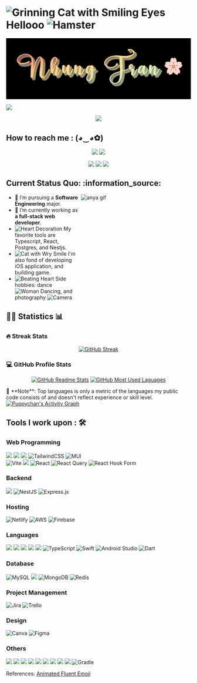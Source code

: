 <h1><img src="https://raw.githubusercontent.com/Tarikul-Islam-Anik/Animated-Fluent-Emojis/master/Emojis/Smilies/Grinning%20Cat%20with%20Smiling%20Eyes.png" alt="Grinning Cat with Smiling Eyes" width="35" height="35" /> Hellooo <img src="https://raw.githubusercontent.com/Tarikul-Islam-Anik/Animated-Fluent-Emojis/master/Emojis/Animals/Hamster.png" alt="Hamster" width="35" height="35" /> </h1>

<!-- Welcome -->
<!-- Image -->
<p align="center">
  <a href="https://github.com/Puppychan" style="display: flex; justify-content: center; flex-direction: column;">
    <img style="background: transparent;" src="./Nhung-Tran-11-22-2023.gif" alt="Nhung Tran" />
  </a>
</p>
<!-- Tran Mai Nhung -->
<p align="center">
  <a href="https://github.com/Puppychan" style="display: flex; justify-content: center; flex-direction: column;">
    <img src="https://readme-typing-svg.demolab.com/?lines=Tran%20Mai%20Nhung&font=Fira%20Code&center=true&width=440&height=45&color=f75c7e&vCenter=true&pause=1000&size=22" />
  </a>
</p>
<!-- Others -->
<p align="center">
  <a href="https://github.com/Puppychan">
    <img src="https://readme-typing-svg.demolab.com/?lines=Frontend%20web%20and%20app%20developer;Always%20learning%20new%20things&font=Fira%20Code&center=true&width=440&height=45&color=f75c7e&vCenter=true&pause=1000&size=22" />
  </a>
</p>


<h2>How to reach me : (◕‿◕✿) </h2>
<p align="center">
  <a href="mailto: nhungmaitran1412@gmail.com"><img src="https://img.shields.io/badge/Gmail-D14836?style=for-the-badge&logo=gmail&logoColor=white" ></a>
  <a href="https://www.linkedin.com/in/nhung-tran-528396210/"><img src="https://img.shields.io/badge/Matsuri-%230077B5.svg?&style=for-the-badge&logo=linkedin&logoColor=white" ></a>  
</p>
<p align="center">
  <a href="https://www.facebook.com/rinkaki.toran/"><img src="https://img.shields.io/badge/Facebook-1877F2?style=for-the-badge&logo=facebook&logoColor=white" ></a>
  <a href="https://www.instagram.com/suisui_adventure/"><img src="https://img.shields.io/badge/Instagram-E4405F?style=for-the-badge&logo=instagram&logoColor=white" ></a>
  <a href="weixin://dl/chat?suisei_stellar"><img src="https://img.shields.io/badge/WeChat-07C160?style=for-the-badge&logo=wechat&logoColor=white" ></a>
</p>

  
 <h2>Current Status Quo: :information_source:</h2>
   <img src="https://media.tenor.com/_mUKMulve5MAAAAd/anya-spy-x-family.gif" alt="anya gif" align="right" width="300" height="300" />
  
  - 💼 I’m pursuing a <strong>Software Engineering</strong> major.
  - 🌱 I’m currently working as <strong>a full-stack web developer</strong>.
  - <img src="https://raw.githubusercontent.com/Tarikul-Islam-Anik/Animated-Fluent-Emojis/master/Emojis/Smilies/Heart%20Decoration.png" alt="Heart Decoration" width="25" height="25" /> My favorite tools are Typescript, React, Postgres, and Nestjs.
  - <img src="https://raw.githubusercontent.com/Tarikul-Islam-Anik/Animated-Fluent-Emojis/master/Emojis/Smilies/Cat%20with%20Wry%20Smile.png" alt="Cat with Wry Smile" width="25" height="25" /> I'm also fond of developing iOS application, and building game.
  - <img src="https://raw.githubusercontent.com/Tarikul-Islam-Anik/Animated-Fluent-Emojis/master/Emojis/Smilies/Beating%20Heart.png" alt="Beating Heart" width="25" height="25" /> Side hobbies: dance <img src="https://raw.githubusercontent.com/Tarikul-Islam-Anik/Animated-Fluent-Emojis/master/Emojis/People/Woman%20Dancing.png" alt="Woman Dancing" width="25" height="25" />, and photography <img src="https://raw.githubusercontent.com/Tarikul-Islam-Anik/Animated-Fluent-Emojis/master/Emojis/Objects/Camera.png" alt="Camera" width="25" height="25" />

<h2>👩‍💻 Statistics 📊</h2>
<!-- Streak -->
  <h3>🔥 Streak Stats</h3>
    <p align="center">
      <a href="https://git.io/streak-stats"><img src="https://streak-stats.demolab.com?user=Puppychan&theme=tokyonight-duo&border_radius=5&date_format=M%20j%5B%2C%20Y%5D&count_private=true" alt="GitHub Streak" /></a>
    </p>

<!-- Readme stats & Most used language -->
  <h3>💻 GitHub Profile Stats</h3>
    <p align="center">
      <a href="https://github-readme-stats.vercel.app"><img src="https://github-readme-stats.vercel.app/api?username=Puppychan&theme=aura_dark&show_icons=true&count_private=true" alt="GitHub Readme Stats" /></a>
      <a href="https://github-readme-stats.vercel.app"><img src="https://github-readme-stats.vercel.app/api/top-langs/?username=Puppychan&langs_count=8&layout=compact&theme=aura_dark&hide=html,Tcl" alt="GitHub Most Used Laguages" /></a>
    </p>
    🔆 **Note**: Top languages is only a metric of the languages my public code consists of and doesn't reflect experience or skill level.
    <a href="https://github.com/ashutosh00710/github-readme-activity-graph"><img alt="Puppychan's Activity Graph" src="https://github-readme-activity-graph.vercel.app/graph/?username=Puppychan&bg_color=1F222E&color=F8D866&line=F85D7F&point=FFFFFF&hide_border=true" /></a>

<h2>Tools I work upon : 🛠</h2>
  
<!-- <img src="">   -->
<!-- Web -->
<h3>Web Programming </h3>
  <div style="display: inline">
    <img src="https://img.shields.io/badge/HTML5-E34F26?style=for-the-badge&logo=html5&logoColor=white">  <img src="https://img.shields.io/badge/CSS3-1572B6?style=for-the-badge&logo=css3&logoColor=white">  <img src="https://img.shields.io/badge/Sass-CC6699?style=for-the-badge&logo=sass&logoColor=white"> <img alt="TailwindCSS" src="https://img.shields.io/badge/tailwindcss-%2338B2AC.svg?style=for-the-badge&logo=tailwind-css&logoColor=white" /> <img alt="MUI" src="https://img.shields.io/badge/MUI-%230081CB.svg?style=for-the-badge&logo=mui&logoColor=white" />
  </div>

  <br>
  
  <div style="display: inline;">
    <img alt="Vite" src="https://img.shields.io/badge/vite-%23646CFF.svg?style=for-the-badge&logo=vite&logoColor=white" /> <img src="https://img.shields.io/badge/React_Router-CA4245?style=for-the-badge&logo=react-router&logoColor=white" /> <img alt="React" src="https://img.shields.io/badge/react-%2320232a.svg?style=for-the-badge&logo=react&logoColor=%2361DAFB" /> <img alt="React Query" src="https://img.shields.io/badge/-React%20Query-FF4154?style=for-the-badge&logo=react%20query&logoColor=white" /> <img alt="React Hook Form" src="https://img.shields.io/badge/React%20Hook%20Form-%23EC5990.svg?style=for-the-badge&logo=reacthookform&logoColor=white" />
  </div>

<!-- Backend -->
<h3>Backend </h3>
  <div style="display: inline;">
    <img src="https://img.shields.io/badge/Spring-6DB33F?style=for-the-badge&logo=spring&logoColor=white"> <img alt="NestJS" src="https://img.shields.io/badge/nestjs-%23E0234E.svg?style=for-the-badge&logo=nestjs&logoColor=white" /> <img alt="Express.js" src="https://img.shields.io/badge/express.js-%23404d59.svg?style=for-the-badge&logo=express&logoColor=%2361DAFB" /> 
  </div>

<!-- Hosting -->
<h3>Hosting </h3>
  <div style="display: inline;">
    <img alt="Netlify" src="https://img.shields.io/badge/netlify-%23000000.svg?style=for-the-badge&logo=netlify&logoColor=#00C7B7" /> <img alt="AWS" src="https://img.shields.io/badge/AWS-%23FF9900.svg?style=for-the-badge&logo=amazon-aws&logoColor=white" /> <img alt="Firebase" src="https://img.shields.io/badge/firebase-%23039BE5.svg?style=for-the-badge&logo=firebase" /> 
  </div>

<!-- Languages -->
<h3>Languages </h3>
  <div style="display: inline;">
    <img src="https://img.shields.io/badge/ruby-%23CC342D.svg?style=for-the-badge&logo=ruby&logoColor=white"> <img src="https://img.shields.io/badge/Java%20-%23E00033.svg?&style=for-the-badge&logo=java&logoColor=white">   <img src="https://img.shields.io/badge/python%20-%2314354C.svg?&style=for-the-badge&logo=python&logoColor=white"> <img src="https://img.shields.io/badge/c++%20-%2300599C.svg?&style=for-the-badge&logo=c%2B%2B&logoColor=white"> <img src="https://img.shields.io/badge/JavaScript-F7DF1E?style=for-the-badge&logo=javascript&logoColor=black"> <img alt="TypeScript" src="https://img.shields.io/badge/typescript-%23007ACC.svg?style=for-the-badge&logo=typescript&logoColor=white" /> <img alt="Swift" src="https://img.shields.io/badge/swift-F54A2A?style=for-the-badge&logo=swift&logoColor=white" /> <img alt="Android Studio" src="https://img.shields.io/badge/Android%20Studio-3DDC84.svg?style=for-the-badge&logo=android-studio&logoColor=white" /> <img alt="Dart" src="https://img.shields.io/badge/dart-%230175C2.svg?style=for-the-badge&logo=dart&logoColor=white" />
  </div>

<!-- Database -->
<h3>Database </h3>
  <div style="display: inline;">
    <img alt="MySQL" src="https://img.shields.io/badge/mysql-%2300f.svg?style=for-the-badge&logo=mysql&logoColor=white" /> <img src="https://img.shields.io/badge/PostgreSQL-316192?style=for-the-badge&logo=postgresql&logoColor=white"> <img alt="MongoDB" src="https://img.shields.io/badge/MongoDB-%234ea94b.svg?style=for-the-badge&logo=mongodb&logoColor=white" /> <img alt="Redis" src="https://img.shields.io/badge/redis-%23DD0031.svg?style=for-the-badge&logo=redis&logoColor=white" />
  </div>

<!-- Project Management -->
<h3>Project Management </h3>
  <div style="display: inline;">
    <img alt="Jira" src="https://img.shields.io/badge/jira-%230A0FFF.svg?style=for-the-badge&logo=jira&logoColor=white" /> <img alt="Trello" src="https://img.shields.io/badge/Trello-%23026AA7.svg?style=for-the-badge&logo=Trello&logoColor=white" />
  </div>

<!-- Design -->
<h3>Design </h3>
  <div style="display: inline;">
    <img alt="Canva" src="https://img.shields.io/badge/Canva-%2300C4CC.svg?style=for-the-badge&logo=Canva&logoColor=white" /> <img alt="Figma" src="https://img.shields.io/badge/figma-%23F24E1E.svg?style=for-the-badge&logo=figma&logoColor=white" />
  </div>


<!-- Others -->
<h3>Others </h3>
  <div style="display: inline">
    <img src="https://img.shields.io/badge/git%20-%23F05032.svg?&style=for-the-badge&logo=git&logoColor=white"/>  <img src="http://img.shields.io/badge/-VS%20Code-000000?style=for-the-badge&logo=Visual-studio-code&logoColor=blue"> <img src="https://img.shields.io/badge/Arduino_IDE-00979D?style=for-the-badge&logo=arduino&logoColor=white"> <img src="https://img.shields.io/badge/Codewars-B1361E?style=for-the-badge&logo=Codewars&logoColor=white"> <img src="https://img.shields.io/badge/PyCharm-000000.svg?&style=for-the-badge&logo=PyCharm&logoColor=white"> <img src="https://img.shields.io/badge/Visual_Studio-5C2D91?style=for-the-badge&logo=visual%20studio&logoColor=white"> <img src="https://img.shields.io/badge/Visual_Studio_Code-0078D4?style=for-the-badge&logo=visual%20studio%20code&logoColor=white">  <img src="https://img.shields.io/badge/Swift-FA7343?style=for-the-badge&logo=swift&logoColor=white"> <img src="https://img.shields.io/badge/-Hackerrank-2EC866?style=for-the-badge&logo=HackerRank&logoColor=white"> <img alt="Gradle" src="https://img.shields.io/badge/Gradle-02303A.svg?style=for-the-badge&logo=Gradle&logoColor=white" />
  </div>

References:
[Animated Fluent Emoji](https://animated-fluent-emoji.vercel.app/)
